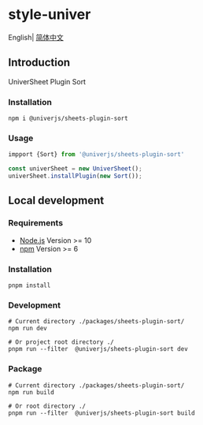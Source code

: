 # style-univer

English| [简体中文](./README-zh.md)

## Introduction

UniverSheet Plugin Sort

### Installation

```shell
npm i @univerjs/sheets-plugin-sort
```

### Usage

```js
impport {Sort} from '@univerjs/sheets-plugin-sort'

const univerSheet = new UniverSheet();
univerSheet.installPlugin(new Sort());
```

## Local development

### Requirements

-   [Node.js](https://nodejs.org/en/) Version >= 10
-   [npm](https://www.npmjs.com/) Version >= 6

### Installation

```
pnpm install
```

### Development

```
# Current directory ./packages/sheets-plugin-sort/
npm run dev

# Or project root directory ./
pnpm run --filter  @univerjs/sheets-plugin-sort dev
```

### Package

```
# Current directory ./packages/sheets-plugin-sort/
npm run build

# Or root directory ./
pnpm run --filter  @univerjs/sheets-plugin-sort build
```
